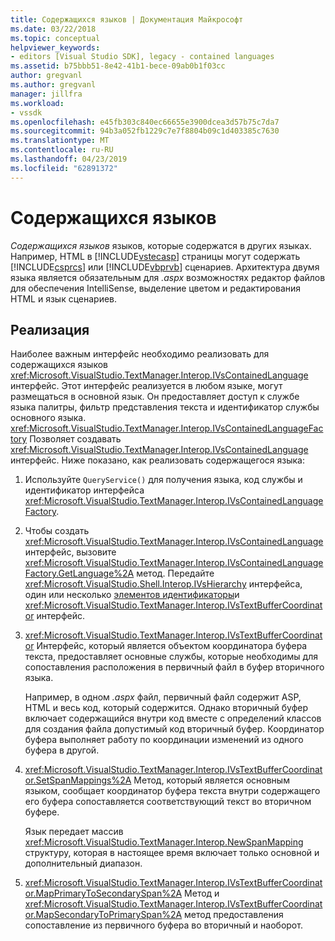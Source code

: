 ```yaml
---
title: Содержащихся языков | Документация Майкрософт
ms.date: 03/22/2018
ms.topic: conceptual
helpviewer_keywords:
- editors [Visual Studio SDK], legacy - contained languages
ms.assetid: b75bbb51-8e42-41b1-bece-09ab0b1f03cc
author: gregvanl
ms.author: gregvanl
manager: jillfra
ms.workload:
- vssdk
ms.openlocfilehash: e45fb303c840ec66655e3900dcea3d57b75c7da7
ms.sourcegitcommit: 94b3a052fb1229c7e7f8804b09c1d403385c7630
ms.translationtype: MT
ms.contentlocale: ru-RU
ms.lasthandoff: 04/23/2019
ms.locfileid: "62891372"
---
```

# <a name="contained-languages"></a>Содержащихся языков

*Содержащихся языков* языков, которые содержатся в других языках. Например, HTML в [!INCLUDE[vstecasp](../code-quality/includes/vstecasp_md.md)] страницы могут содержать [!INCLUDE[csprcs](../data-tools/includes/csprcs_md.md)] или [!INCLUDE[vbprvb](../code-quality/includes/vbprvb_md.md)] сценариев. Архитектура двумя языка является обязательным для *.aspx* возможностях редактор файлов для обеспечения IntelliSense, выделение цветом и редактирования HTML и язык сценариев.

## <a name="implementation"></a>Реализация

Наиболее важным интерфейс необходимо реализовать для содержащихся языков <xref:Microsoft.VisualStudio.TextManager.Interop.IVsContainedLanguage> интерфейс. Этот интерфейс реализуется в любом языке, могут размещаться в основной язык. Он предоставляет доступ к службе языка палитры, фильтр представления текста и идентификатор службы основного языка. <xref:Microsoft.VisualStudio.TextManager.Interop.IVsContainedLanguageFactory> Позволяет создавать <xref:Microsoft.VisualStudio.TextManager.Interop.IVsContainedLanguage> интерфейс. Ниже показано, как реализовать содержащегося языка:

1. Используйте `QueryService()` для получения языка, код службы и идентификатор интерфейса <xref:Microsoft.VisualStudio.TextManager.Interop.IVsContainedLanguageFactory>.

2. Чтобы создать <xref:Microsoft.VisualStudio.TextManager.Interop.IVsContainedLanguage> интерфейс, вызовите <xref:Microsoft.VisualStudio.TextManager.Interop.IVsContainedLanguageFactory.GetLanguage%2A> метод. Передайте <xref:Microsoft.VisualStudio.Shell.Interop.IVsHierarchy> интерфейса, один или несколько [элементов идентификаторы](<xref:Microsoft.VisualStudio.VSConstants.VSITEMID>)и <xref:Microsoft.VisualStudio.TextManager.Interop.IVsTextBufferCoordinator> интерфейс.

3. <xref:Microsoft.VisualStudio.TextManager.Interop.IVsTextBufferCoordinator> Интерфейс, который является объектом координатора буфера текста, предоставляет основные службы, которые необходимы для сопоставления расположения в первичный файл в буфер вторичного языка.

     Например, в одном *.aspx* файл, первичный файл содержит ASP, HTML и весь код, который содержится. Однако вторичный буфер включает содержащийся внутри код вместе с определений классов для создания файла допустимый код вторичный буфер. Координатор буфера выполняет работу по координации изменений из одного буфера в другой.

4. <xref:Microsoft.VisualStudio.TextManager.Interop.IVsTextBufferCoordinator.SetSpanMappings%2A> Метод, который является основным языком, сообщает координатор буфера текста внутри содержащего его буфера сопоставляется соответствующий текст во вторичном буфере.

     Язык передает массив <xref:Microsoft.VisualStudio.TextManager.Interop.NewSpanMapping> структуру, которая в настоящее время включает только основной и дополнительный диапазон.

5. <xref:Microsoft.VisualStudio.TextManager.Interop.IVsTextBufferCoordinator.MapPrimaryToSecondarySpan%2A> Метод и <xref:Microsoft.VisualStudio.TextManager.Interop.IVsTextBufferCoordinator.MapSecondaryToPrimarySpan%2A> метод предоставления сопоставление из первичного буфера во вторичный и наоборот.